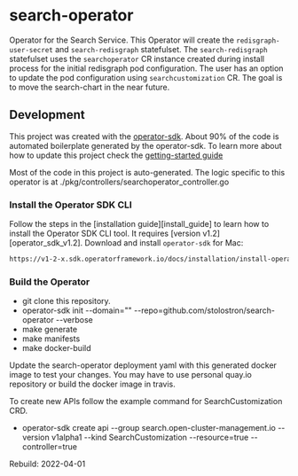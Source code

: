 # search-operator

Operator for the Search Service.
This Operator will create the `redisgraph-user-secret` and `search-redisgraph` statefulset. The `search-redisgraph` statefulset uses the `searchoperator` CR instance created during install process for the initial redisgraph pod configuration. The user has an option to update the pod configuration using `searchcustomization` CR.  The goal is to move the search-chart in the near future.

## Development

This project was created with the [operator-sdk](https://v1-2-x.sdk.operatorframework.io/docs/).  About 90% of the code is automated boilerplate generated by the operator-sdk.
To learn more about how to update this project check the [getting-started guide](https://v1-2-x.sdk.operatorframework.io/docs/)

Most of the code in this project is auto-generated.  The logic specific to this operator is at ./pkg/controllers/searchoperator_controller.go

### Install the Operator SDK CLI

Follow the steps in the [installation guide][install_guide] to learn how to install the Operator SDK CLI tool. It requires [version v1.2][operator_sdk_v1.2].
Download and install `operator-sdk` for Mac:

```bash
https://v1-2-x.sdk.operatorframework.io/docs/installation/install-operator-sdk/
```

### Build the Operator

- git clone this repository.
- operator-sdk init --domain="" --repo=github.com/stolostron/search-operator   --verbose
- make generate
- make manifests
- make docker-build

Update the search-operator deployment yaml with this generated docker image to test your changes. You may have to use personal quay.io repository or build the docker image in travis.

To create new APIs follow the example command for SearchCustomization CRD.

- operator-sdk create api --group search.open-cluster-management.io  --version v1alpha1 --kind SearchCustomization --resource=true --controller=true

Rebuild: 2022-04-01

